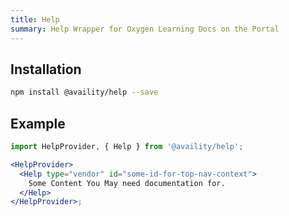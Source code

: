 ```yaml
---
title: Help
summary: Help Wrapper for Oxygen Learning Docs on the Portal
---
```


## Installation

```bash
npm install @availity/help --save
```

## Example

```jsx viewCode=true
import HelpProvider, { Help } from '@availity/help';

<HelpProvider>
  <Help type="vendor" id="some-id-for-top-nav-context">
    Some Content You May need documentation for.
  </Help>
</HelpProvider>;
```
